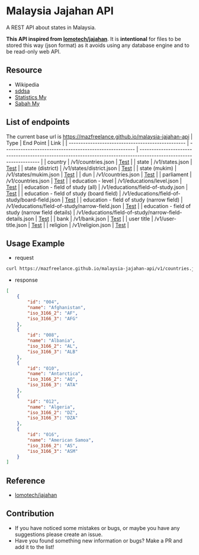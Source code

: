 # Malaysia Jajahan API

A REST API about states in Malaysia.

**This API inspired from [lomotech/jajahan](https://github.com/lomotech/jajahan)**. It is **intentional** for files to be stored this way (json format) as it avoids using any database engine and to be read-only web API.

## Resource

- Wikipedia
- [sddsa](http://sddsa.mampu.gov.my/)
- [Statistics My](http://statistics.gov.my/)
- [Sabah My](http://www.sabah.gov.my/)

## List of endpoints

The current base url is https://mazfreelance.github.io/malaysia-jajahan-api
| Type                                              | End Point                                               | Link                                                                                                               |
| ------------------------------------------------- | ------------------------------------------------------- | ------------------------------------------------------------------------------------------------------------------ |
| country                                           | /v1/countries.json                                      | [Test](https://mazfreelance.github.io/malaysia-jajahan-api/v1/countries.json)                                      |
| state                                             | /v1/states.json                                         | [Test](https://mazfreelance.github.io/malaysia-jajahan-api/v1/states.json)                                         |
| state (district)                                  | /v1/states/district.json                                | [Test](https://mazfreelance.github.io/malaysia-jajahan-api/v1/states/district.json)                                |
| state (mukim)                                     | /v1/states/mukim.json                                   | [Test](https://mazfreelance.github.io/malaysia-jajahan-api/v1/states/mukim.json)                                   |
| dun                                               | /v1/countries.json                                      | [Test](https://mazfreelance.github.io/malaysia-jajahan-api/v1/dun.json)                                            |
| parliament                                        | /v1/countries.json                                      | [Test](https://mazfreelance.github.io/malaysia-jajahan-api/v1/parliament.json)                                     |
| education - level                                 | /v1/educations/level.json                               | [Test](https://mazfreelance.github.io/malaysia-jajahan-api/v1/educations/level.json)                               |
| education - field of study (all)                  | /v1/educations/field-of-study.json                      | [Test](https://mazfreelance.github.io/malaysia-jajahan-api/v1/educations/field-of-study.json)                      |
| education - field of study (board field)          | /v1/educations/field-of-study/board-field.json          | [Test](https://mazfreelance.github.io/malaysia-jajahan-api/v1/educations/field-of-study/board-field.json)          |
| education - field of study (narrow field)         | /v1/educations/field-of-study/narrow-field.json         | [Test](https://mazfreelance.github.io/malaysia-jajahan-api/v1/educations/field-of-study/narrow-field.json)         |
| education - field of study (narrow field details) | /v1/educations/field-of-study/narrow-field-details.json | [Test](https://mazfreelance.github.io/malaysia-jajahan-api/v1/educations/field-of-study/narrow-field-details.json) |
| bank                                              | /v1/bank.json                                           | [Test](https://mazfreelance.github.io/malaysia-jajahan-api/v1/bank.json)                                           |
| user title                                        | /v1/user-title.json                                     | [Test](https://mazfreelance.github.io/malaysia-jajahan-api/v1/user-title.json)                                     |
| religion                                          | /v1/religion.json                                       | [Test](https://mazfreelance.github.io/malaysia-jajahan-api/v1/religion.json)                                       |

## Usage Example

- request

```bash
curl https://mazfreelance.github.io/malaysia-jajahan-api/v1/countries.json
```

- response

```json
[
    {
        "id": "004",
        "name": "Afghanistan",
        "iso_3166_2": "AF",
        "iso_3166_3": "AFG"
    },
    {
        "id": "008",
        "name": "Albania",
        "iso_3166_2": "AL",
        "iso_3166_3": "ALB"
    },
    {
        "id": "010",
        "name": "Antarctica",
        "iso_3166_2": "AQ",
        "iso_3166_3": "ATA"
    },
    {
        "id": "012",
        "name": "Algeria",
        "iso_3166_2": "DZ",
        "iso_3166_3": "DZA"
    },
    {
        "id": "016",
        "name": "American Samoa",
        "iso_3166_2": "AS",
        "iso_3166_3": "ASM"
    }
]
```

## Reference

- [lomotech/jajahan](https://github.com/lomotech/jajahan)

## Contribution

- If you have noticed some mistakes or bugs, or maybe you have any suggestions please create an issue.
- Have you found something new information or bugs? Make a PR and add it to the list!
